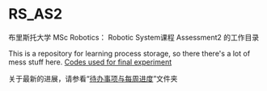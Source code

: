 <!--
 * @Author: Runze Yuan 1959180242@qq.com
 * @Date: 2022-11-08 17:47:23
 * @LastEditors: Runze Yuan 1959180242@qq.com
 * @LastEditTime: 2022-11-10 18:33:16
 * @FilePath: \RS_AS2\README.md
 * @Description: 
 * 
 * Copyright (c) 2022 by Runze Yuan 1959180242@qq.com, All Rights Reserved. 
-->
# RS_AS2
布里斯托大学 MSc Robotics： Robotic System课程 Assessment2 的工作目录

This is a repository for learning process storage, so there there's a lot of mess stuff here.
[Codes used for final experiment](https://github.com/Vehshanaan/RS_AS2/tree/main/Experiments/Week9Experiments/AutoTest)

关于最新的进展，请参看“[待办事项与每周进度](https://github.com/Vehshanaan/RS_AS2/tree/main/%E5%BE%85%E5%8A%9E%E4%BA%8B%E9%A1%B9%E4%B8%8E%E6%AF%8F%E5%91%A8%E8%BF%9B%E5%BA%A6)”文件夹
